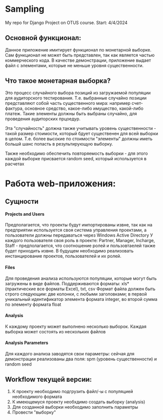 # Sampling
My repo for Django Project on OTUS course.
Start: 4/4/2024


## Основной функционал:
Данное приложение имитирует функционал по монетарной выборке. Сам функционал не
может быть представлен, так как является частью коммерческого кода. В качестве демонстрации, приложение
выдает файл с элементами, которые не меньше уровня существенности. 

## Что такое монетарная выборка?
Это процесс случайного выбора позиций из загружаемой популяции для аудиторского тестирования.
Т.е. выбранные случайно позиции представляют собой часть существенного мира: например счет-фактура, основное средство,
какое-либо имущество, какой-либо платеж. Такие элементы должны быть выбраны случайно, для проведения аудиторских
прцоедур.

Эта "случайность" должна также учитывать уровень существенности - такой размер стоимости, который бдует существенен для 
всей выборки в целом. Т.е. более высокие по стоимости "элементы" должны иметь большй шанс попасть в
результирующую выборку.

Также необходимо обеспечить повторяемость выборки - для этого каждой выборке присвается random seed, который
используется в расчетах

# Работа web-приложения:
## Сущности
#### Projects and Users
Предполагается, что проекты будут импортированы извне, так как на предприятии используется своя система
управления проектами, а пользователи должны передаваться через Windows Active Directory
У каждого пользователя своя роль в проекте: Partner, Manager, Incharge, Staff - предполагается, что соотношение
ролей и пользовтаелей также будет приходить извне. В будущем необходимо реализовать инстанцирование проектов, пользователей
и их ролей. 

#### Files
Для проведения анализа используются популяции, которые могут быть загружены в виде файлов.
Поддерживаются форматы: xls* (практические все форматы Excel), txt, csv
Формат файла должен быть строго следующим:
две колонки, с любыми заголовками; в первой уникальный идентификатор элемента формата integer, во второй
сумма по элементу формата float

#### Analysis
К каждому проекту может выполнено несколько выборок. Каждая выборка может состоять из нескольких файлов

#### Analysis Parameters
Для каждого анализа заводятся свои параметры: сейчая для демонстрации реализованы два поля:
spm (уровень существенности) и random seed

## Workflow текущей версии:
1. К проекту необходимо подгрузить файл/-ы с популяцией необходимого формата
2. К имеющемуся проекту необхдимо создать выборку (analysis) 
3. Для созданной выборки необходимо заполнить параметры
4. Провести "выборку"

